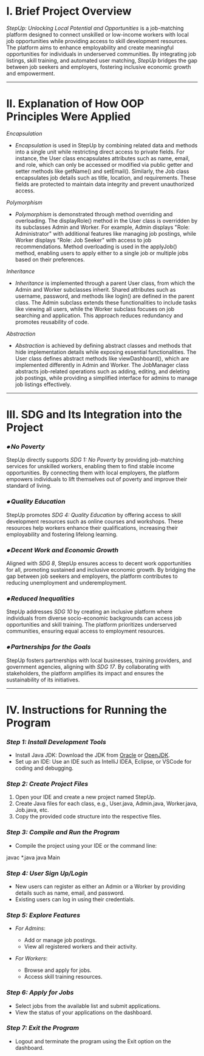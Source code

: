 # I. Brief Project Overview  
*StepUp: Unlocking Local Potential and Opportunities* is a job-matching platform designed to connect unskilled or low-income workers with local job opportunities while providing access to skill development resources. The platform aims to enhance employability and create meaningful opportunities for individuals in underserved communities. By integrating job listings, skill training, and automated user matching, *StepUp* bridges the gap between job seekers and employers, fostering inclusive economic growth and empowerment.

---

# II. Explanation of How OOP Principles Were Applied  

*Encapsulation*  
- *Encapsulation* is used in StepUp by combining related data and methods into a single unit while restricting direct access to private fields. For instance, the User class encapsulates attributes such as name, email, and role, which can only be accessed or modified via public getter and setter methods like getName() and setEmail(). Similarly, the Job class encapsulates job details such as title, location, and requirements. These fields are protected to maintain data integrity and prevent unauthorized access.

*Polymorphism*  
- *Polymorphism* is demonstrated through method overriding and overloading. The displayRole() method in the User class is overridden by its subclasses Admin and Worker. For example, Admin displays "Role: Administrator" with additional features like managing job postings, while Worker displays "Role: Job Seeker" with access to job recommendations. Method overloading is used in the applyJob() method, enabling users to apply either to a single job or multiple jobs based on their preferences.

*Inheritance*  
- *Inheritance* is implemented through a parent User class, from which the Admin and Worker subclasses inherit. Shared attributes such as username, password, and methods like login() are defined in the parent class. The Admin subclass extends these functionalities to include tasks like viewing all users, while the Worker subclass focuses on job searching and application. This approach reduces redundancy and promotes reusability of code.

*Abstraction*  
- *Abstraction* is achieved by defining abstract classes and methods that hide implementation details while exposing essential functionalities. The User class defines abstract methods like viewDashboard(), which are implemented differently in Admin and Worker. The JobManager class abstracts job-related operations such as adding, editing, and deleting job postings, while providing a simplified interface for admins to manage job listings effectively.

---

# III. SDG and Its Integration into the Project  

### *⦁ No Poverty*  
StepUp directly supports *SDG 1: No Poverty* by providing job-matching services for unskilled workers, enabling them to find stable income opportunities. By connecting them with local employers, the platform empowers individuals to lift themselves out of poverty and improve their standard of living.

### *⦁ Quality Education*  
StepUp promotes *SDG 4: Quality Education* by offering access to skill development resources such as online courses and workshops. These resources help workers enhance their qualifications, increasing their employability and fostering lifelong learning.

### *⦁ Decent Work and Economic Growth*  
Aligned with *SDG 8*, StepUp ensures access to decent work opportunities for all, promoting sustained and inclusive economic growth. By bridging the gap between job seekers and employers, the platform contributes to reducing unemployment and underemployment.

### *⦁ Reduced Inequalities*  
StepUp addresses *SDG 10* by creating an inclusive platform where individuals from diverse socio-economic backgrounds can access job opportunities and skill training. The platform prioritizes underserved communities, ensuring equal access to employment resources.

### *⦁ Partnerships for the Goals*  
StepUp fosters partnerships with local businesses, training providers, and government agencies, aligning with *SDG 17*. By collaborating with stakeholders, the platform amplifies its impact and ensures the sustainability of its initiatives.

---

# IV. Instructions for Running the Program  

### *Step 1: Install Development Tools*  
- Install Java JDK: Download the JDK from [Oracle](https://www.oracle.com/java/technologies/javase-downloads.html) or [OpenJDK](https://openjdk.org/).  
- Set up an IDE: Use an IDE such as IntelliJ IDEA, Eclipse, or VSCode for coding and debugging.  

### *Step 2: Create Project Files*  
1. Open your IDE and create a new project named StepUp.  
2. Create Java files for each class, e.g., User.java, Admin.java, Worker.java, Job.java, etc.  
3. Copy the provided code structure into the respective files.  

### *Step 3: Compile and Run the Program*  
- Compile the project using your IDE or the command line:  
  
javac *.java
java Main

### *Step 4: User Sign Up/Login*  
- New users can register as either an Admin or a Worker by providing details such as name, email, and password.  
- Existing users can log in using their credentials.  

### *Step 5: Explore Features*  
- *For Admins*:  
  - Add or manage job postings.  
  - View all registered workers and their activity.  

- *For Workers*:  
  - Browse and apply for jobs.  
  - Access skill training resources.  

### *Step 6: Apply for Jobs*  
- Select jobs from the available list and submit applications.  
- View the status of your applications on the dashboard.  

### *Step 7: Exit the Program*  
- Logout and terminate the program using the Exit option on the dashboard.
